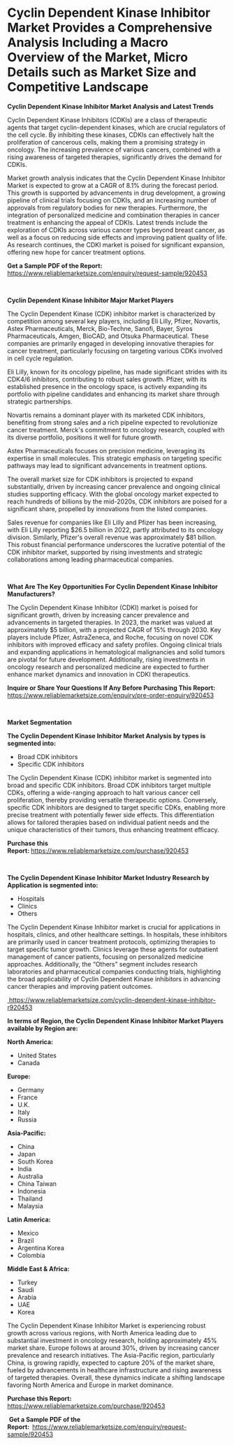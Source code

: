 <p><h1>Cyclin Dependent Kinase Inhibitor Market Provides a Comprehensive Analysis Including a Macro Overview of the Market, Micro Details such as Market Size and Competitive Landscape</h1></p><p><strong>Cyclin Dependent Kinase Inhibitor Market Analysis and Latest Trends</strong></p>
<p><p>Cyclin Dependent Kinase Inhibitors (CDKIs) are a class of therapeutic agents that target cyclin-dependent kinases, which are crucial regulators of the cell cycle. By inhibiting these kinases, CDKIs can effectively halt the proliferation of cancerous cells, making them a promising strategy in oncology. The increasing prevalence of various cancers, combined with a rising awareness of targeted therapies, significantly drives the demand for CDKIs.</p><p>Market growth analysis indicates that the Cyclin Dependent Kinase Inhibitor Market is expected to grow at a CAGR of 8.1% during the forecast period. This growth is supported by advancements in drug development, a growing pipeline of clinical trials focusing on CDKIs, and an increasing number of approvals from regulatory bodies for new therapies. Furthermore, the integration of personalized medicine and combination therapies in cancer treatment is enhancing the appeal of CDKIs. Latest trends include the exploration of CDKIs across various cancer types beyond breast cancer, as well as a focus on reducing side effects and improving patient quality of life. As research continues, the CDKI market is poised for significant expansion, offering new hope for cancer treatment options.</p></p>
<p><strong>Get a Sample PDF of the Report:&nbsp;</strong> <a href="https://www.reliablemarketsize.com/enquiry/request-sample/920453?utm_campaign=3042&utm_medium=2&utm_source=Github&utm_content=ia&utm_term=17042025&utm_id=cyclin-dependent-kinase-inhibitor">https://www.reliablemarketsize.com/enquiry/request-sample/920453</a></p>
<p>&nbsp;</p>
<p><strong>Cyclin Dependent Kinase Inhibitor Major Market Players</strong></p>
<p><p>The Cyclin Dependent Kinase (CDK) inhibitor market is characterized by competition among several key players, including Eli Lilly, Pfizer, Novartis, Astex Pharmaceuticals, Merck, Bio-Techne, Sanofi, Bayer, Syros Pharmaceuticals, Amgen, BioCAD, and Otsuka Pharmaceutical. These companies are primarily engaged in developing innovative therapies for cancer treatment, particularly focusing on targeting various CDKs involved in cell cycle regulation.</p><p>Eli Lilly, known for its oncology pipeline, has made significant strides with its CDK4/6 inhibitors, contributing to robust sales growth. Pfizer, with its established presence in the oncology space, is actively expanding its portfolio with pipeline candidates and enhancing its market share through strategic partnerships.</p><p>Novartis remains a dominant player with its marketed CDK inhibitors, benefiting from strong sales and a rich pipeline expected to revolutionize cancer treatment. Merck's commitment to oncology research, coupled with its diverse portfolio, positions it well for future growth.</p><p>Astex Pharmaceuticals focuses on precision medicine, leveraging its expertise in small molecules. This strategic emphasis on targeting specific pathways may lead to significant advancements in treatment options.</p><p>The overall market size for CDK inhibitors is projected to expand substantially, driven by increasing cancer prevalence and ongoing clinical studies supporting efficacy. With the global oncology market expected to reach hundreds of billions by the mid-2020s, CDK inhibitors are poised for a significant share, propelled by innovations from the listed companies.</p><p>Sales revenue for companies like Eli Lilly and Pfizer has been increasing, with Eli Lilly reporting $26.5 billion in 2022, partly attributed to its oncology division. Similarly, Pfizer's overall revenue was approximately $81 billion. This robust financial performance underscores the lucrative potential of the CDK inhibitor market, supported by rising investments and strategic collaborations among leading pharmaceutical companies.</p></p>
<p>&nbsp;</p>
<p><strong>What Are The Key Opportunities For Cyclin Dependent Kinase Inhibitor Manufacturers?</strong></p>
<p><p>The Cyclin Dependent Kinase Inhibitor (CDKI) market is poised for significant growth, driven by increasing cancer prevalence and advancements in targeted therapies. In 2023, the market was valued at approximately $5 billion, with a projected CAGR of 15% through 2030. Key players include Pfizer, AstraZeneca, and Roche, focusing on novel CDK inhibitors with improved efficacy and safety profiles. Ongoing clinical trials and expanding applications in hematological malignancies and solid tumors are pivotal for future development. Additionally, rising investments in oncology research and personalized medicine are expected to further enhance market dynamics and innovation in CDKI therapeutics.</p></p>
<p><strong>Inquire or Share Your Questions If Any Before Purchasing This Report:</strong> <a href="https://www.reliablemarketsize.com/enquiry/pre-order-enquiry/920453?utm_campaign=3042&utm_medium=2&utm_source=Github&utm_content=ia&utm_term=17042025&utm_id=cyclin-dependent-kinase-inhibitor">https://www.reliablemarketsize.com/enquiry/pre-order-enquiry/920453</a></p>
<p>&nbsp;</p>
<p><strong>Market Segmentation</strong></p>
<p><strong>The Cyclin Dependent Kinase Inhibitor Market Analysis by types is segmented into:</strong></p>
<p><ul><li>Broad CDK inhibitors</li><li>Specific CDK inhibitors</li></ul></p>
<p><p>The Cyclin Dependent Kinase (CDK) inhibitor market is segmented into broad and specific CDK inhibitors. Broad CDK inhibitors target multiple CDKs, offering a wide-ranging approach to halt various cancer cell proliferation, thereby providing versatile therapeutic options. Conversely, specific CDK inhibitors are designed to target specific CDKs, enabling more precise treatment with potentially fewer side effects. This differentiation allows for tailored therapies based on individual patient needs and the unique characteristics of their tumors, thus enhancing treatment efficacy.</p></p>
<p><strong>Purchase this Report:&nbsp;</strong><a href="https://www.reliablemarketsize.com/purchase/920453?utm_campaign=3042&utm_medium=2&utm_source=Github&utm_content=ia&utm_term=17042025&utm_id=cyclin-dependent-kinase-inhibitor">https://www.reliablemarketsize.com/purchase/920453</a></p>
<p>&nbsp;</p>
<p><strong>The Cyclin Dependent Kinase Inhibitor Market Industry Research by Application is segmented into:</strong></p>
<p><ul><li>Hospitals</li><li>Clinics</li><li>Others</li></ul></p>
<p><p>The Cyclin Dependent Kinase Inhibitor market is crucial for applications in hospitals, clinics, and other healthcare settings. In hospitals, these inhibitors are primarily used in cancer treatment protocols, optimizing therapies to target specific tumor growth. Clinics leverage these agents for outpatient management of cancer patients, focusing on personalized medicine approaches. Additionally, the “Others” segment includes research laboratories and pharmaceutical companies conducting trials, highlighting the broad applicability of Cyclin Dependent Kinase inhibitors in advancing cancer therapies and improving patient outcomes.</p></p>
<p><a href="https://www.reliablemarketsize.com/cyclin-dependent-kinase-inhibitor-r920453?utm_campaign=3042&utm_medium=2&utm_source=Github&utm_content=ia&utm_term=17042025&utm_id=cyclin-dependent-kinase-inhibitor">&nbsp;https://www.reliablemarketsize.com/cyclin-dependent-kinase-inhibitor-r920453</a></p>
<p><strong>In terms of Region, the Cyclin Dependent Kinase Inhibitor Market Players available by Region are:</strong></p>
<p>
    <p> <strong> North America: </strong>
        <ul>
            <li>United States</li>
            <li>Canada</li>
        </ul>
        </p> 
    <p> <strong> Europe: </strong>
        <ul>
            <li>Germany</li>
            <li>France</li>
            <li>U.K.</li>
            <li>Italy</li>
            <li>Russia</li>
        </ul>
        </p> 
    <p> <strong> Asia-Pacific: </strong>
        <ul>
            <li>China</li>
            <li>Japan</li>
            <li>South Korea</li>
            <li>India</li>
            <li>Australia</li>
            <li>China Taiwan</li>
            <li>Indonesia</li>
            <li>Thailand</li>
            <li>Malaysia</li>
        </ul>
        </p> 
    <p> <strong> Latin America: </strong>
        <ul>
            <li>Mexico</li>
            <li>Brazil</li>
            <li>Argentina Korea</li>
            <li>Colombia</li>
        </ul>
        </p> 
    <p> <strong> Middle East & Africa: </strong>
        <ul>
            <li>Turkey</li>
            <li>Saudi</li>
            <li>Arabia</li>
            <li>UAE</li>
            <li>Korea</li>
        </ul>
    </p>
    </p>
<p><p>The Cyclin Dependent Kinase Inhibitor Market is experiencing robust growth across various regions, with North America leading due to substantial investment in oncology research, holding approximately 45% market share. Europe follows at around 30%, driven by increasing cancer prevalence and research initiatives. The Asia-Pacific region, particularly China, is growing rapidly, expected to capture 20% of the market share, fueled by advancements in healthcare infrastructure and rising awareness of targeted therapies. Overall, these dynamics indicate a shifting landscape favoring North America and Europe in market dominance.</p></p>
<p><strong>Purchase this Report: </strong><a href="https://www.reliablemarketsize.com/purchase/920453?utm_campaign=3042&utm_medium=2&utm_source=Github&utm_content=ia&utm_term=17042025&utm_id=cyclin-dependent-kinase-inhibitor">https://www.reliablemarketsize.com/purchase/920453</a></p>
<p>&nbsp;<strong>Get a Sample PDF of the Report:&nbsp;&nbsp;</strong><a href="https://www.reliablemarketsize.com/enquiry/request-sample/920453?utm_campaign=3042&utm_medium=2&utm_source=Github&utm_content=ia&utm_term=17042025&utm_id=cyclin-dependent-kinase-inhibitor">https://www.reliablemarketsize.com/enquiry/request-sample/920453</a></p>
<p><strong></strong></p>
<p><p></p><p></p><p></p></p>